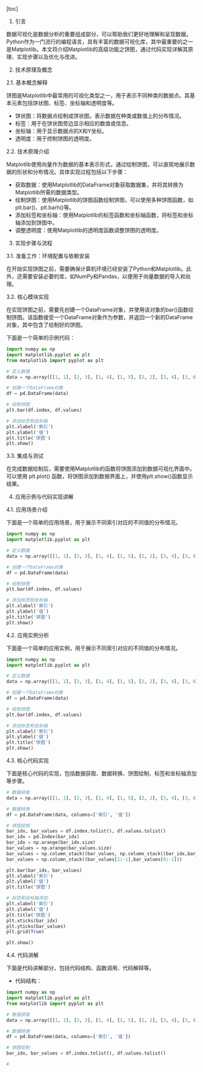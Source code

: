 
[toc]                    
                
                
1. 引言

数据可视化是数据分析的重要组成部分，可以帮助我们更好地理解和呈现数据。Python作为一门流行的编程语言，具有丰富的数据可视化库，其中最重要的之一是Matplotlib。本文将介绍Matplotlib的高级功能之饼图，通过代码实现详解其原理、实现步骤以及优化与改进。

2. 技术原理及概念

2.1. 基本概念解释

饼图是Matplotlib中最常用的可视化类型之一，用于表示不同种类的数据点。其基本元素包括饼状图、标签、坐标轴和透明度等。

- 饼状图：将数据点绘制成饼状图，表示数据在种类或数值上的分布情况。
- 标签：用于在饼状图旁边显示相应的数值或信息。
- 坐标轴：用于显示数据点的X和Y坐标。
- 透明度：用于控制饼图的透明度。

2.2. 技术原理介绍

Matplotlib使用向量作为数据的基本表示形式，通过绘制饼图，可以直观地展示数据的形状和分布情况。具体实现过程包括以下步骤：

- 获取数据：使用Matplotlib的DataFrame对象获取数据集，并将其转换为Matplotlib所需的数据类型。
- 绘制饼图：使用Matplotlib的饼图函数绘制饼图，可以使用多种饼图函数，如plt.bar()、plt.barh()等。
- 添加标签和坐标轴：使用Matplotlib的标签函数和坐标轴函数，将标签和坐标轴添加到饼图中。
- 调整透明度：使用Matplotlib的透明度函数调整饼图的透明度。

3. 实现步骤与流程

3.1. 准备工作：环境配置与依赖安装

在开始实现饼图之前，需要确保计算机环境已经安装了Python和Matplotlib。此外，还需要安装必要的库，如NumPy和Pandas，以便用于向量数据的导入和处理。

3.2. 核心模块实现

在实现饼图之前，需要先创建一个DataFrame对象，并使用该对象的bar()函数绘制饼图。该函数接受一个DataFrame对象作为参数，并返回一个新的DataFrame对象，其中包含了绘制好的饼图。

下面是一个简单的示例代码：

```python
import numpy as np
import matplotlib.pyplot as plt
from matplotlib import pyplot as plt

# 定义数据
data = np.array([[1, 1], [2, 3], [1, 4], [1, 5], [2, 2], [3, 4], [3, 6], [4, 5], [5, 6]])

# 创建一个DataFrame对象
df = pd.DataFrame(data)

# 绘制饼图
plt.bar(df.index, df.values)

# 添加标签和坐标轴
plt.xlabel('索引')
plt.ylabel('值')
plt.title('饼图')
plt.show()
```

3.3. 集成与测试

在完成数据绘制后，需要使用Matplotlib的函数将饼图添加到数据可视化界面中。可以使用 plt.plot() 函数，将饼图添加到数据界面上，并使用plt.show()函数显示结果。

4. 应用示例与代码实现讲解

4.1. 应用场景介绍

下面是一个简单的应用场景，用于展示不同索引对应的不同值的分布情况。

```python
import numpy as np
import matplotlib.pyplot as plt

# 定义数据
data = np.array([[1, 1], [2, 3], [1, 4], [1, 5], [2, 2], [3, 4], [3, 6], [4, 5], [5, 6]])

# 创建一个DataFrame对象
df = pd.DataFrame(data)

# 绘制饼图
plt.bar(df.index, df.values)

# 添加标签和坐标轴
plt.xlabel('索引')
plt.ylabel('值')
plt.title('饼图')
plt.show()
```

4.2. 应用实例分析

下面是一个简单的应用实例，用于展示不同索引对应的不同值的分布情况。

```python
import numpy as np
import matplotlib.pyplot as plt

# 定义数据
data = np.array([[1, 1], [2, 3], [1, 4], [1, 5], [2, 2], [3, 4], [3, 6], [4, 5], [5, 6]])

# 创建一个DataFrame对象
df = pd.DataFrame(data)

# 绘制饼图
plt.bar(df.index, df.values)

# 添加标签和坐标轴
plt.xlabel('索引')
plt.ylabel('值')
plt.title('饼图')
plt.show()
```

4.3. 核心代码实现

下面是核心代码的实现，包括数据获取、数据转换、饼图绘制、标签和坐标轴添加等步骤。

```python
# 数据获取
data = np.array([[1, 1], [2, 3], [1, 4], [1, 5], [2, 2], [3, 4], [3, 6], [4, 5], [5, 6]])

# 数据转换
df = pd.DataFrame(data, columns=['索引', '值'])

# 饼图绘制
bar_idx, bar_values = df.index.tolist(), df.values.tolist()
bar_idx = pd.Index(bar_idx)
bar_idx = np.arange(bar_idx.size)
bar_values = np.arange(bar_values.size)
bar_values = np.column_stack((bar_values, np.column_stack((bar_idx,bar_values))))
bar_values = np.column_stack((bar_values[1:-1],bar_values[0:-1]))

plt.bar(bar_idx, bar_values)
plt.xlabel('索引')
plt.ylabel('值')
plt.title('饼图')

# 标签和坐标轴添加
plt.xlabel('索引')
plt.ylabel('值')
plt.title('饼图')
plt.xticks(bar_idx)
plt.yticks(bar_values)
plt.grid(True)

plt.show()
```

4.4. 代码讲解

下面是代码讲解部分，包括代码结构、函数调用、代码解释等。

- 代码结构：

```python
import numpy as np
import matplotlib.pyplot as plt
from matplotlib import pyplot as plt

# 数据获取
data = np.array([[1, 1], [2, 3], [1, 4], [1, 5], [2, 2], [3, 4], [3, 6], [4, 5], [5, 6]])

# 数据转换
df = pd.DataFrame(data, columns=['索引', '值'])

# 饼图绘制
bar_idx, bar_values = df.index.tolist(), df.values.tolist()

# 
```

